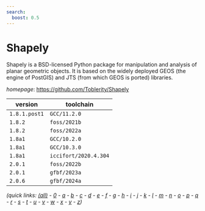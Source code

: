 ```yaml
---
search:
  boost: 0.5
---
```

# Shapely

Shapely is a BSD-licensed Python package for manipulation and analysis of planar geometric objects. It is based on the widely deployed GEOS (the engine of PostGIS) and JTS (from which GEOS is ported) libraries.

*homepage*: <https://github.com/Toblerity/Shapely>

version | toolchain
--------|----------
``1.8.1.post1`` | ``GCC/11.2.0``
``1.8.2`` | ``foss/2021b``
``1.8.2`` | ``foss/2022a``
``1.8a1`` | ``GCC/10.2.0``
``1.8a1`` | ``GCC/10.3.0``
``1.8a1`` | ``iccifort/2020.4.304``
``2.0.1`` | ``foss/2022b``
``2.0.1`` | ``gfbf/2023a``
``2.0.6`` | ``gfbf/2024a``


*(quick links: [(all)](../index.md) - [0](../0/index.md) - [a](../a/index.md) - [b](../b/index.md) - [c](../c/index.md) - [d](../d/index.md) - [e](../e/index.md) - [f](../f/index.md) - [g](../g/index.md) - [h](../h/index.md) - [i](../i/index.md) - [j](../j/index.md) - [k](../k/index.md) - [l](../l/index.md) - [m](../m/index.md) - [n](../n/index.md) - [o](../o/index.md) - [p](../p/index.md) - [q](../q/index.md) - [r](../r/index.md) - [s](../s/index.md) - [t](../t/index.md) - [u](../u/index.md) - [v](../v/index.md) - [w](../w/index.md) - [x](../x/index.md) - [y](../y/index.md) - [z](../z/index.md))*

